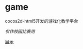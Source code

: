 game
====

cocos2d-html5开发的游戏化教学平台

*仅作校园比赛用*

[展示](http://demo.qpdiy.com/wrb/private/cocos2d-html5/GAME/)
